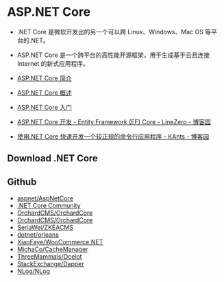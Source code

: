 # ASP.NET Core

- .NET Core 是微软开发出的另一个可以跨 Linux、Windows、Mac OS 等平台的.NET。
- ASP.NET Core 是一个跨平台的高性能开源框架，用于生成基于云且连接 Internet 的新式应用程序。

- [ASP.NET Core 简介](https://docs.microsoft.com/zh-cn/aspnet/core/?view=aspnetcore-2.2)
- [ASP.NET Core 概述](https://baijiahao.baidu.com/s?id=1607601165004945962&wfr=spider&for=pc)
- [ASP.NET Core 入门](https://docs.microsoft.com/zh-cn/aspnet/core/getting-started/?view=aspnetcore-2.2&tabs=macos)
- [ASP.NET Core 开发 - Entity Framework (EF) Core - LineZero - 博客园](https://www.cnblogs.com/linezero/p/EntityFrameworkCore.html)
- [使用.NET Core 快速开发一个较正规的命令行应用程序 - KAnts - 博客园](https://www.cnblogs.com/ants/p/8615958.html)

## Download .NET Core

## Github

- [aspnet/AspNetCore](https://github.com/aspnet/AspNetCore)
- [.NET Core Community](https://github.com/dotnetcore)
- [OrchardCMS/OrchardCore](https://github.com/OrchardCMS/OrchardCore)
- [OrchardCMS/OrchardCore](https://github.com/OrchardCMS/OrchardCore)
- [SeriaWei/ZKEACMS](https://github.com/SeriaWei/ZKEACMS)
- [dotnet/orleans](https://github.com/dotnet/orleans)
- [XiaoFaye/WooCommerce.NET](https://github.com/XiaoFaye/WooCommerce.NET)
- [MichaCo/CacheManager](https://github.com/MichaCo/CacheManager)
- [ThreeMammals/Ocelot](https://github.com/ThreeMammals/Ocelot)
- [StackExchange/Dapper](https://github.com/StackExchange/Dapper)
- [NLog/NLog](https://github.com/NLog/NLog)
